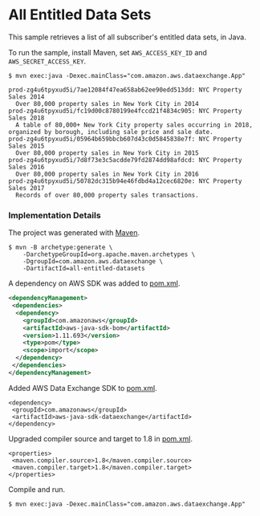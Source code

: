 # All Entitled Data Sets

This sample retrieves a list of all subscriber's entitled data sets, in Java.

To run the sample, install Maven, set `AWS_ACCESS_KEY_ID` and `AWS_SECRET_ACCESS_KEY`.

```
$ mvn exec:java -Dexec.mainClass="com.amazon.aws.dataexchange.App"

prod-zg4u6tpyxud5i/7ae12084f47ea658ab62ee90edd513dd: NYC Property Sales 2014
  Over 80,000 property sales in New York City in 2014
prod-zg4u6tpyxud5i/fc19d00c8780199e4fccd21f4834c905: NYC Property Sales 2018
  A table of 80,000+ New York City property sales occurring in 2018, organized by borough, including sale price and sale date.
prod-zg4u6tpyxud5i/05964b659bbcb607d43c0d5845838e7f: NYC Property Sales 2015
  Over 80,000 property sales in New York City in 2015
prod-zg4u6tpyxud5i/7d8f73e3c5acdde79fd2874dd98afdcd: NYC Property Sales 2016
  Over 80,000 property sales in New York City in 2016
prod-zg4u6tpyxud5i/50782dc315b94e46fdbd4a12cec6820e: NYC Property Sales 2017
  Records of over 80,000 property sales transactions.
```

### Implementation Details

The project was generated with [Maven](https://maven.apache.org/guides/getting-started/maven-in-five-minutes.html).

```
$ mvn -B archetype:generate \
    -DarchetypeGroupId=org.apache.maven.archetypes \
    -DgroupId=com.amazon.aws.dataexchange \
    -DartifactId=all-entitled-datasets
```

A dependency on AWS SDK was added to [pom.xml](pom.xml).

```xml
<dependencyManagement>
 <dependencies>
  <dependency>
    <groupId>com.amazonaws</groupId>
    <artifactId>aws-java-sdk-bom</artifactId>
    <version>1.11.693</version>
    <type>pom</type>
    <scope>import</scope>
  </dependency>
 </dependencies>
</dependencyManagement>
```

Added AWS Data Exchange SDK to [pom.xml](pom.xml).

```
<dependency>
 <groupId>com.amazonaws</groupId>
 <artifactId>aws-java-sdk-dataexchange</artifactId>
</dependency>
```

Upgraded compiler source and target to 1.8 in [pom.xml](pom.xml).

```
<properties>
 <maven.compiler.source>1.8</maven.compiler.source>
 <maven.compiler.target>1.8</maven.compiler.target>
</properties>
```

Compile and run.

```
$ mvn exec:java -Dexec.mainClass="com.amazon.aws.dataexchange.App"
```